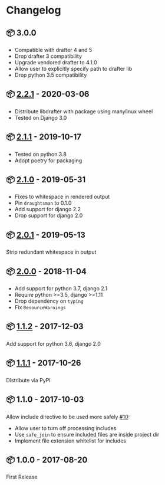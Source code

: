 # Changelog

## 📦 3.0.0

* Compatible with drafter 4 and 5
* Drop drafter 3 compatibility
* Upgrade vendored drafter to 4.1.0
* Allow user to explicitly specify path to drafter lib
* Drop python 3.5 compatibility

## 📦 [2.2.1](https://pypi.org/project/django-apiblueprint-view/2.2.1/) - 2020-03-06

* Distribute libdrafter with package using manylinux wheel
* Tested on Django 3.0

## 📦 [2.1.1](https://pypi.org/project/django-apiblueprint-view/2.1.1/) - 2019-10-17

* Tested on python 3.8
* Adopt poetry for packaging

## 📦 [2.1.0](https://pypi.org/project/django-apiblueprint-view/2.1.0/) - 2019-05-31

* Fixes to whitespace in rendered output
* Pin `draughtsman` to 0.1.0
* Add support for django 2.2
* Drop support for django 2.0

## 📦 [2.0.1](https://pypi.org/project/django-apiblueprint-view/2.0.1/) - 2019-05-13

Strip redundant whitespace in output

## 📦 [2.0.0](https://pypi.org/project/django-apiblueprint-view/2.0.0/) - 2018-11-04

* Add support for python 3.7, django 2.1
* Require python >=3.5, django >=1.11
* Drop dependency on `typing`
* Fix `ResourceWarnings`

## 📦 [1.1.2](https://pypi.org/project/django-apiblueprint-view/1.1.2/) - 2017-12-03

Add support for python 3.6, django 2.0

## 📦 [1.1.1](https://pypi.org/project/django-apiblueprint-view/1.1.1/) - 2017-10-26

Distribute via PyPI

## 📦 1.1.0 - 2017-10-03

Allow include directive to be used more safely [#10](https://github.com/chris48s/django-apiblueprint-view/pull/1):
  * Allow user to turn off processing includes
  * Use `safe_join` to ensure included files are inside project dir
  * Implement file extension whitelist for includes

## 📦 1.0.0 - 2017-08-20

First Release
